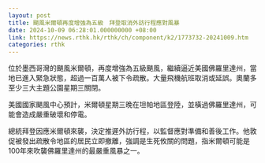 ```yaml
---
layout: post
title: 颶風米爾頓再度增強為五級　拜登取消外訪行程應對風暴
date: 2024-10-09 06:28:01.000000000 +08:00
link: https://news.rthk.hk/rthk/ch/component/k2/1773732-20241009.htm
categories: rthk
---
```


位於墨西哥灣的颶風米爾頓，再度增強為五級颶風，繼續逼近美國佛羅里達州，當地已進入緊急狀態，超過一百萬人被下令疏散。大量飛機航班取消或延誤。奧蘭多至少三大主題公園星期三關閉。

美國國家颶風中心預計，米爾頓星期三晚在坦帕地區登陸，並橫過佛羅里達州，可能會造成嚴重破壞和停電。

總統拜登因應米爾頓來襲，決定推遲外訪行程，以監督應對準備和善後工作。他敦促被發出疏散令地區的居民立即撤離，強調是生死攸關的問題，指米爾頓可能是100年來吹襲佛羅里達州的最嚴重風暴之一。
